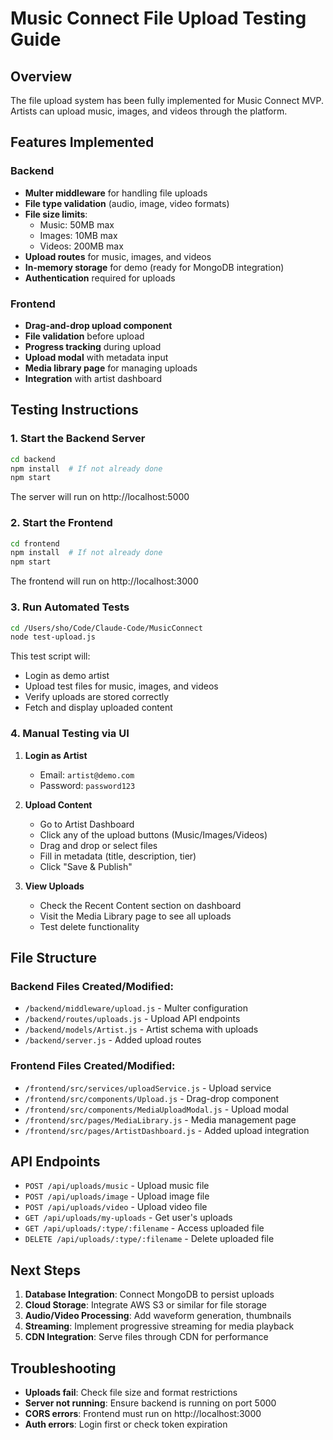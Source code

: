 # Music Connect File Upload Testing Guide

## Overview
The file upload system has been fully implemented for Music Connect MVP. Artists can upload music, images, and videos through the platform.

## Features Implemented

### Backend
- **Multer middleware** for handling file uploads
- **File type validation** (audio, image, video formats)
- **File size limits**:
  - Music: 50MB max
  - Images: 10MB max  
  - Videos: 200MB max
- **Upload routes** for music, images, and videos
- **In-memory storage** for demo (ready for MongoDB integration)
- **Authentication** required for uploads

### Frontend
- **Drag-and-drop upload component**
- **File validation** before upload
- **Progress tracking** during upload
- **Upload modal** with metadata input
- **Media library page** for managing uploads
- **Integration** with artist dashboard

## Testing Instructions

### 1. Start the Backend Server
```bash
cd backend
npm install  # If not already done
npm start
```
The server will run on http://localhost:5000

### 2. Start the Frontend
```bash
cd frontend
npm install  # If not already done
npm start
```
The frontend will run on http://localhost:3000

### 3. Run Automated Tests
```bash
cd /Users/sho/Code/Claude-Code/MusicConnect
node test-upload.js
```

This test script will:
- Login as demo artist
- Upload test files for music, images, and videos
- Verify uploads are stored correctly
- Fetch and display uploaded content

### 4. Manual Testing via UI

1. **Login as Artist**
   - Email: `artist@demo.com`
   - Password: `password123`

2. **Upload Content**
   - Go to Artist Dashboard
   - Click any of the upload buttons (Music/Images/Videos)
   - Drag and drop or select files
   - Fill in metadata (title, description, tier)
   - Click "Save & Publish"

3. **View Uploads**
   - Check the Recent Content section on dashboard
   - Visit the Media Library page to see all uploads
   - Test delete functionality

## File Structure

### Backend Files Created/Modified:
- `/backend/middleware/upload.js` - Multer configuration
- `/backend/routes/uploads.js` - Upload API endpoints
- `/backend/models/Artist.js` - Artist schema with uploads
- `/backend/server.js` - Added upload routes

### Frontend Files Created/Modified:
- `/frontend/src/services/uploadService.js` - Upload service
- `/frontend/src/components/Upload.js` - Drag-drop component
- `/frontend/src/components/MediaUploadModal.js` - Upload modal
- `/frontend/src/pages/MediaLibrary.js` - Media management page
- `/frontend/src/pages/ArtistDashboard.js` - Added upload integration

## API Endpoints

- `POST /api/uploads/music` - Upload music file
- `POST /api/uploads/image` - Upload image file
- `POST /api/uploads/video` - Upload video file
- `GET /api/uploads/my-uploads` - Get user's uploads
- `GET /api/uploads/:type/:filename` - Access uploaded file
- `DELETE /api/uploads/:type/:filename` - Delete uploaded file

## Next Steps

1. **Database Integration**: Connect MongoDB to persist uploads
2. **Cloud Storage**: Integrate AWS S3 or similar for file storage
3. **Audio/Video Processing**: Add waveform generation, thumbnails
4. **Streaming**: Implement progressive streaming for media playback
5. **CDN Integration**: Serve files through CDN for performance

## Troubleshooting

- **Uploads fail**: Check file size and format restrictions
- **Server not running**: Ensure backend is running on port 5000
- **CORS errors**: Frontend must run on http://localhost:3000
- **Auth errors**: Login first or check token expiration